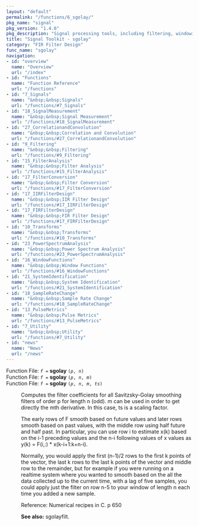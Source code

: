 ```yaml
---
layout: "default"
permalink: "/functions/6_sgolay/"
pkg_name: "signal"
pkg_version: "1.4.6"
pkg_description: "Signal processing tools, including filtering, windowing and display functions."
title: "Signal Toolkit - sgolay"
category: "FIR Filter Design"
func_name: "sgolay"
navigation:
- id: "overview"
  name: "Overview"
  url: "/index"
- id: "Functions"
  name: "Function Reference"
  url: "/functions"
- id: "7_Signals"
  name: "&nbsp;&nbsp;Signals"
  url: "/functions/#7_Signals"
- id: "18_SignalMeasurement"
  name: "&nbsp;&nbsp;Signal Measurement"
  url: "/functions/#18_SignalMeasurement"
- id: "27_CorrelationandConvolution"
  name: "&nbsp;&nbsp;Correlation and Convolution"
  url: "/functions/#27_CorrelationandConvolution"
- id: "9_Filtering"
  name: "&nbsp;&nbsp;Filtering"
  url: "/functions/#9_Filtering"
- id: "15_FilterAnalysis"
  name: "&nbsp;&nbsp;Filter Analysis"
  url: "/functions/#15_FilterAnalysis"
- id: "17_FilterConversion"
  name: "&nbsp;&nbsp;Filter Conversion"
  url: "/functions/#17_FilterConversion"
- id: "17_IIRFilterDesign"
  name: "&nbsp;&nbsp;IIR Filter Design"
  url: "/functions/#17_IIRFilterDesign"
- id: "17_FIRFilterDesign"
  name: "&nbsp;&nbsp;FIR Filter Design"
  url: "/functions/#17_FIRFilterDesign"
- id: "10_Transforms"
  name: "&nbsp;&nbsp;Transforms"
  url: "/functions/#10_Transforms"
- id: "23_PowerSpectrumAnalysis"
  name: "&nbsp;&nbsp;Power Spectrum Analysis"
  url: "/functions/#23_PowerSpectrumAnalysis"
- id: "16_WindowFunctions"
  name: "&nbsp;&nbsp;Window Functions"
  url: "/functions/#16_WindowFunctions"
- id: "21_SystemIdentification"
  name: "&nbsp;&nbsp;System Identification"
  url: "/functions/#21_SystemIdentification"
- id: "18_SampleRateChange"
  name: "&nbsp;&nbsp;Sample Rate Change"
  url: "/functions/#18_SampleRateChange"
- id: "13_PulseMetrics"
  name: "&nbsp;&nbsp;Pulse Metrics"
  url: "/functions/#13_PulseMetrics"
- id: "7_Utility"
  name: "&nbsp;&nbsp;Utility"
  url: "/functions/#7_Utility"
- id: "news"
  name: "News"
  url: "/news"
---
```

<dl class="first-deftypefn">
<dt class="deftypefn" id="index-sgolay"><span class="category-def">Function File: </span><span><code class="def-type"><var class="var">f</var> =</code> <strong class="def-name">sgolay</strong> <code class="def-code-arguments">(<var class="var">p</var>, <var class="var">n</var>)</code><a class="copiable-link" href="#index-sgolay"></a></span></dt>
<dt class="deftypefnx def-cmd-deftypefn" id="index-sgolay-1"><span class="category-def">Function File: </span><span><code class="def-type"><var class="var">f</var> =</code> <strong class="def-name">sgolay</strong> <code class="def-code-arguments">(<var class="var">p</var>, <var class="var">n</var>, <var class="var">m</var>)</code><a class="copiable-link" href="#index-sgolay-1"></a></span></dt>
<dt class="deftypefnx def-cmd-deftypefn" id="index-sgolay-2"><span class="category-def">Function File: </span><span><code class="def-type"><var class="var">f</var> =</code> <strong class="def-name">sgolay</strong> <code class="def-code-arguments">(<var class="var">p</var>, <var class="var">n</var>, <var class="var">m</var>, <var class="var">ts</var>)</code><a class="copiable-link" href="#index-sgolay-2"></a></span></dt>
<dd><p>Computes the filter coefficients for all Savitzsky-Golay smoothing
 filters of order p for length n (odd). m can be used in order to
 get directly the mth derivative. In this case, ts is a scaling factor.
</p>
<p>The early rows of F smooth based on future values and later rows
 smooth based on past values, with the middle row using half future
 and half past.  In particular, you can use row i to estimate x(k)
 based on the i-1 preceding values and the n-i following values of x
 values as y(k) = F(i,:) * x(k-i+1:k+n-i).
</p>
<p>Normally, you would apply the first (n-1)/2 rows to the first k
 points of the vector, the last k rows to the last k points of the
 vector and middle row to the remainder, but for example if you were
 running on a realtime system where you wanted to smooth based on the
 all the data collected up to the current time, with a lag of five
 samples, you could apply just the filter on row n-5 to your window
 of length n each time you added a new sample.
</p>
<p>Reference: Numerical recipes in C. p 650
</p>

<p><strong class="strong">See also:</strong> sgolayfilt.
 </p></dd></dl>